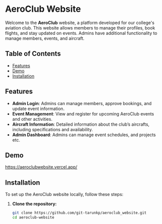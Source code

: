 # AeroClub Website

Welcome to the **AeroClub** website, a platform developed for our college's aviation club. This website allows members to manage their profiles, book flights, and stay updated on events. Admins have additional functionality to manage members, events, and aircraft.

## Table of Contents
- [Features](#features)
- [Demo](#demo)
- [Installation](#installation)

## Features

- **Admin Login**: Admins can manage members, approve bookings, and update event information.
- **Event Management**: View and register for upcoming AeroClub events and other activities.
- **Aircraft Information**: Detailed information about the club’s aircrafts, including specifications and availability.
- **Admin Dashboard**: Admins can manage event schedules, and projects etc.

## Demo
https://aeroclubwebsite.vercel.app/


## Installation
To set up the AeroClub website locally, follow these steps:

1. **Clone the repository:**
   ```bash
   git clone https://github.com/git-tarunkp/aeroclub_website.git
   cd aeroclub-website
